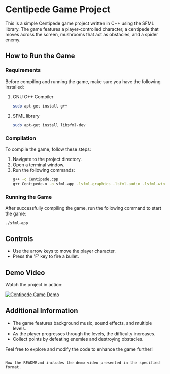 # Centipede Game Project

This is a simple Centipede game project written in C++ using the SFML library. The game features a player-controlled character, a centipede that moves across the screen, mushrooms that act as obstacles, and a spider enemy.

## How to Run the Game

### Requirements

Before compiling and running the game, make sure you have the following installed:

1. GNU G++ Compiler
   ```bash
   sudo apt-get install g++
   ```

2. SFML library
   ```bash
   sudo apt-get install libsfml-dev
   ```

### Compilation

To compile the game, follow these steps:

1. Navigate to the project directory.
2. Open a terminal window.
3. Run the following commands:
   ```bash
   g++ -c Centipede.cpp
   g++ Centipede.o -o sfml-app -lsfml-graphics -lsfml-audio -lsfml-window -lsfml-system
   ```

### Running the Game

After successfully compiling the game, run the following command to start the game:
```bash
./sfml-app
```

## Controls

- Use the arrow keys to move the player character.
- Press the 'F' key to fire a bullet.

## Demo Video

Watch the project in action:

[![Centipede Game Demo](https://img.youtube.com/vi/Fkm6LovkM2M/0.jpg)](https://youtu.be/Fkm6LovkM2M)

## Additional Information

- The game features background music, sound effects, and multiple levels.
- As the player progresses through the levels, the difficulty increases.
- Collect points by defeating enemies and destroying obstacles.

Feel free to explore and modify the code to enhance the game further!
```

Now the README.md includes the demo video presented in the specified format.
